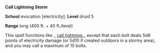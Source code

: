  **Call Lightning Storm**

**School** evocation [electricity]; **Level** druid 5

**Range** long (400 ft. + 40 ft./level)

This spell functions like _ [call lightning](callLightning.md#_call-lightning)_, except that each bolt deals 5d6 points of electricity damage (or 5d10 if created outdoors in a stormy area), and you may call a maximum of 15 bolts.


